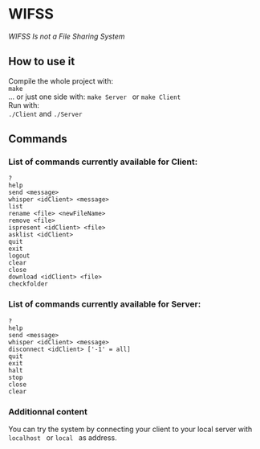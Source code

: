 # WIFSS
_WIFSS Is not a File Sharing System_  

## How to use it  

Compile the whole project with:  
```make ```  
... or just one side with:
```make Server ``` or ```make Client ```  
Run with:  
``` ./Client ```  and ```./Server ``` 

## Commands  

### List of commands currently available for Client:  
```? ```  
```help ```  
```send <message> ```  
```whisper <idClient> <message> ```  
```list ```  
```rename <file> <newFileName> ```  
```remove <file> ```  
```ispresent <idClient> <file> ```  
```asklist <idClient> ```  
```quit ```  
```exit ```  
```logout ```  
```clear ```  
```close ```  
```download <idClient> <file> ```  
```checkfolder ```  

### List of commands currently available for Server:  
```? ```  
```help ```  
```send <message> ```  
```whisper <idClient> <message> ```  
```disconnect <idClient> ['-1' = all] ```  
```quit ```  
```exit ```  
```halt ```  
```stop ```  
```close ```  
```clear ```  

### Additionnal content  

You can try the system by connecting your client to your local server with ```localhost ``` or ```local ``` as address.
